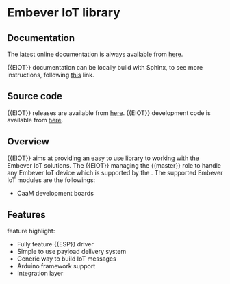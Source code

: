 # Embever IoT library

## Documentation

The latest online documentation is always available from
[here](https://embever.com).

{{EIOT}} documentation can be locally build with Sphinx, to see more
instructions, following
[this](https://www.sphinx-doc.org/en/master/usage/installation.html)
link.

## Source code

{{EIOT}} releases are available from
[here](https://gitlab.com/embever-public/embever-iot-library).
{{EIOT}} development code is available from
[here](https://gitlab.com/embever-public/embever-iot-library).

## Overview

{{EIOT}} aims at providing an easy to use library to working with the Embever IoT
solutions. The {{EIOT}} managing the {{master}} role to handle any Embever IoT device which
is supported by the . The supported Embever IoT modules are the
followings:

-   CaaM development boards

## Features

feature highlight:

-   Fully feature {{ESP}} driver
-   Simple to use payload delivery system
-   Generic way to build IoT messages
-   Arduino framework support
-   Integration layer

